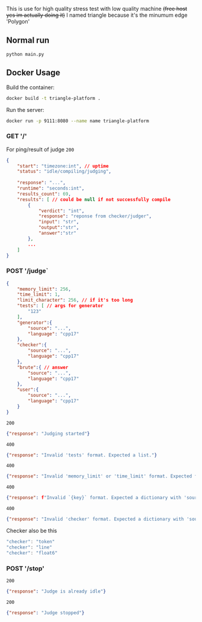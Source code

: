 This is use for high quality stress test with low quality machine ~~(free host yes im actually doing it)~~
I named triangle because it's the minumum edge 'Polygon'

## Normal run
```
python main.py
```

## Docker Usage
Build the container:
```sh
docker build -t triangle-platform .
```

Run the server:
```sh
docker run -p 9111:8080 --name name triangle-platform
```

### GET '/'
For ping/result of judge
`200`
```json
{
    "start": "timezone:int", // uptime
    "status": "idle/compiling/judging",
    
    "response": "...",
    "runtime": "seconds:int",
    "results_count": 69,
    "results": [ // could be null if not successfully compile
        {
            "verdict": "int",
            "response": "reponse from checker/judger",
            "input": "str",
            "output":"str",
            "answer":"str"
        },
        ...
    ]
}
```

### POST '/judge`
```json
{
    "memory_limit": 256,
    "time_limit": 1,
    "limit_character": 256, // if it's too long
    "tests": [ // args for generator
        "123"
    ],
    "generator":{
        "source": "...",
        "language": "cpp17"
    },
    "checker":{
        "source": "...",
        "language": "cpp17"
    },
    "brute":{ // answer
        "source": "...",
        "language": "cpp17"
    },
    "user":{
        "source": "...",
        "language": "cpp17"
    }
}
```

`200`
```json
{"response": "Judging started"}
```
`400`
```json
{"response": "Invalid 'tests' format. Expected a list."}
```
`400`
```json
{"response": "Invalid 'memory_limit' or 'time_limit' format. Expected float values."}
```
`400`
```json
{"response": f"Invalid `{key}` format. Expected a dictionary with 'source' and 'language' keys."}
```
`400`
```json
{"response": "Invalid 'checker' format. Expected a dictionary with 'source' and 'language' keys or a string starting with 'token', 'line', or 'float'."}
```

Checker also be this
```js
"checker": "token"
"checker": "line"
"checker": "float6"
```

### POST '/stop'
`200`
```json
{"response": "Judge is already idle"}
```

`200`
```json
{"response": "Judge stopped"}
```